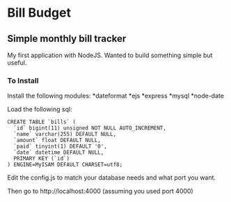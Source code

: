 # Bill Budget
## Simple monthly bill tracker

My first application with NodeJS. Wanted to build something simple but useful. 

### To Install

Install the following modules:
*dateformat
*ejs
*express
*mysql
*node-date

Load the following sql:

	CREATE TABLE `bills` (
	  `id` bigint(11) unsigned NOT NULL AUTO_INCREMENT,
	  `name` varchar(255) DEFAULT NULL,
	  `amount` float DEFAULT NULL,
	  `paid` tinyint(1) DEFAULT '0',
	  `date` datetime DEFAULT NULL,
	  PRIMARY KEY (`id`)
	) ENGINE=MyISAM DEFAULT CHARSET=utf8;

Edit the config.js to match your database needs and what port you want.

Then go to http://localhost:4000 (assuming you used port 4000)